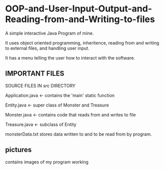 # OOP-and-User-Input-Output-and-Reading-from-and-Writing-to-files
A simple interactive Java Program of mine.

It uses object oriented programming, inheritence, reading from and writing to external files, and handling user input.

It has a menu telling the user how to interact with the software.

## IMPORTANT FILES

SOURCE FILES IN src DIRECTORY

Application.java <- contains the 'main' static function

Entity.java <- super class of Monster and Treasure

Monster.java <- contains code that reads from and writes to file

Treasure.java <- subclass of Entity

monsterData.txt stores data written to and to be read from by program.


## pictures 
contains images of my program working
